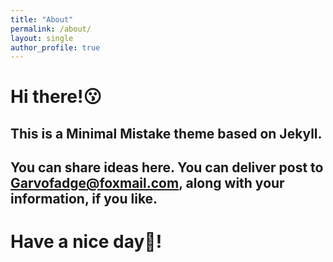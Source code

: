 ```yaml
---
title: "About"
permalink: /about/
layout: single
author_profile: true
---
```


# Hi there!:kissing:

## This is a Minimal Mistake theme based on Jekyll. 

## You can share ideas here. You can deliver post to Garvofadge@foxmail.com, along with your information, if you like. 

# Have a nice day💖!